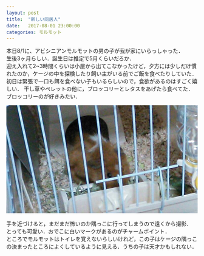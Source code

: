 ```yaml
---
layout: post
title:  "新しい同居人"
date:   2017-08-01 23:00:00
categories: モルモット
---
```


本日8/1に、アビシニアンモルモットの男の子が我が家にいらっしゃった．  
生後3ヶ月らしい．誕生日は推定で5月くらいだろか．  
迎え入れて2~3時間くらいは小屋から出てこなかったけど，夕方には少しだけ慣れたのか，ケージの中を探検したり飼い主がいる前でご飯を食べたりしていた．  
初日は緊張で一口も餌を食べない子もいるらしいので，食欲があるのはすごく嬉しい．
干し草やペレットの他に，ブロッコリーとレタスをあげたら食べてた．ブロッコリーのが好きみたい．

![画像](/images/20170801/yuzutaro1.jpg)

手を近づけると，まだまだ怖いのか隅っこに行ってしまうので遠くから撮影．  
とっても可愛い．おでこに白いマークがあるのがチャームポイント．  
ところでモルモットはトイレを覚えないらしいけれど，この子はケージの隅っこの決まったところによくしているように見える．うちの子は天才かもしれない．
